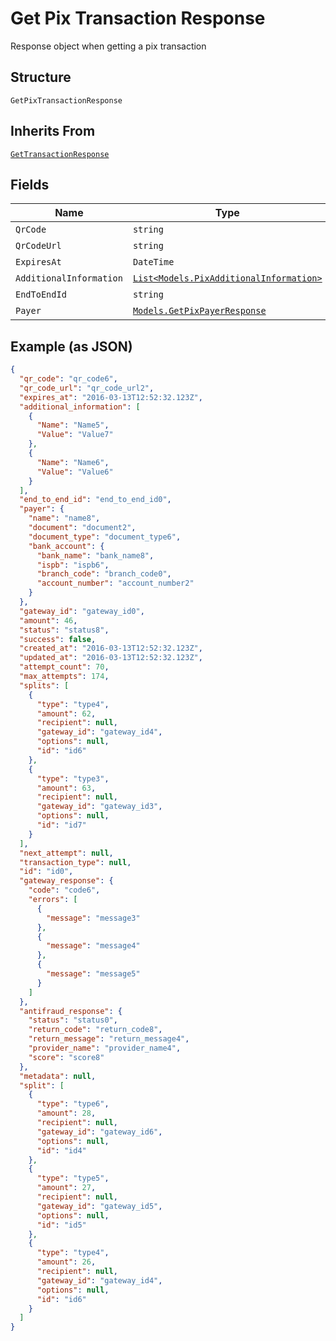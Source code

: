 
# Get Pix Transaction Response

Response object when getting a pix transaction

## Structure

`GetPixTransactionResponse`

## Inherits From

[`GetTransactionResponse`](/doc/models/get-transaction-response.md)

## Fields

| Name | Type | Tags | Description |
|  --- | --- | --- | --- |
| `QrCode` | `string` | Required | - |
| `QrCodeUrl` | `string` | Required | - |
| `ExpiresAt` | `DateTime` | Required | - |
| `AdditionalInformation` | [`List<Models.PixAdditionalInformation>`](/doc/models/pix-additional-information.md) | Required | - |
| `EndToEndId` | `string` | Required | - |
| `Payer` | [`Models.GetPixPayerResponse`](/doc/models/get-pix-payer-response.md) | Required | - |

## Example (as JSON)

```json
{
  "qr_code": "qr_code6",
  "qr_code_url": "qr_code_url2",
  "expires_at": "2016-03-13T12:52:32.123Z",
  "additional_information": [
    {
      "Name": "Name5",
      "Value": "Value7"
    },
    {
      "Name": "Name6",
      "Value": "Value6"
    }
  ],
  "end_to_end_id": "end_to_end_id0",
  "payer": {
    "name": "name8",
    "document": "document2",
    "document_type": "document_type6",
    "bank_account": {
      "bank_name": "bank_name8",
      "ispb": "ispb6",
      "branch_code": "branch_code0",
      "account_number": "account_number2"
    }
  },
  "gateway_id": "gateway_id0",
  "amount": 46,
  "status": "status8",
  "success": false,
  "created_at": "2016-03-13T12:52:32.123Z",
  "updated_at": "2016-03-13T12:52:32.123Z",
  "attempt_count": 70,
  "max_attempts": 174,
  "splits": [
    {
      "type": "type4",
      "amount": 62,
      "recipient": null,
      "gateway_id": "gateway_id4",
      "options": null,
      "id": "id6"
    },
    {
      "type": "type3",
      "amount": 63,
      "recipient": null,
      "gateway_id": "gateway_id3",
      "options": null,
      "id": "id7"
    }
  ],
  "next_attempt": null,
  "transaction_type": null,
  "id": "id0",
  "gateway_response": {
    "code": "code6",
    "errors": [
      {
        "message": "message3"
      },
      {
        "message": "message4"
      },
      {
        "message": "message5"
      }
    ]
  },
  "antifraud_response": {
    "status": "status0",
    "return_code": "return_code8",
    "return_message": "return_message4",
    "provider_name": "provider_name4",
    "score": "score8"
  },
  "metadata": null,
  "split": [
    {
      "type": "type6",
      "amount": 28,
      "recipient": null,
      "gateway_id": "gateway_id6",
      "options": null,
      "id": "id4"
    },
    {
      "type": "type5",
      "amount": 27,
      "recipient": null,
      "gateway_id": "gateway_id5",
      "options": null,
      "id": "id5"
    },
    {
      "type": "type4",
      "amount": 26,
      "recipient": null,
      "gateway_id": "gateway_id4",
      "options": null,
      "id": "id6"
    }
  ]
}
```

